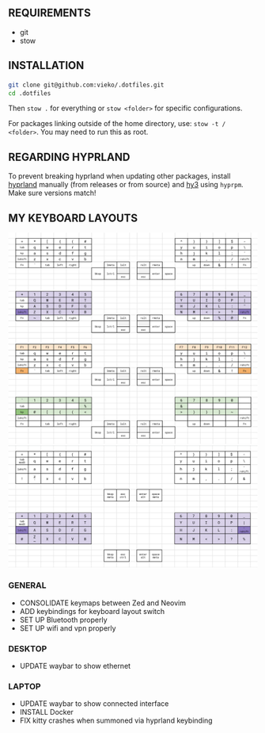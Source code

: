 ## REQUIREMENTS

- git
- stow

## INSTALLATION

```bash
git clone git@github.com:vieko/.dotfiles.git
cd .dotfiles
```

Then `stow .` for everything or `stow <folder>` for specific configurations.

For packages linking outside of the home directory, use: `stow -t / <folder>`. You may need to run this as root.

## REGARDING HYPRLAND

To prevent breaking hyprland when updating other packages, install [hyprland](https://wiki.hyprland.org/Getting-Started/Installation/) manually (from releases or from source) and [hy3](https://github.com/outfoxxed/hy3) using `hyprpm`. Make sure versions match!

## MY KEYBOARD LAYOUTS

![Kinesis](https://github.com/vieko/.dotfiles/blob/main/assets/Screenshots/kinesis-layout.png)
![Voyager](https://github.com/vieko/.dotfiles/blob/main/assets/Screenshots/voyager-layout.png)

### GENERAL

- CONSOLIDATE keymaps between Zed and Neovim
- ADD keybindings for keyboard layout switch
- SET UP Bluetooth properly
- SET UP wifi and vpn properly

### DESKTOP

- UPDATE waybar to show ethernet

### LAPTOP

- UPDATE waybar to show connected interface
- INSTALL Docker
- FIX kitty crashes when summoned via hyprland keybinding
